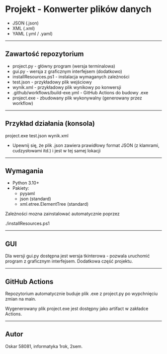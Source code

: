 # Projekt - Konwerter plików danych

- JSON (.json)  
- XML (.xml)  
- YAML (.yml / .yaml)

---

## Zawartość repozytorium

- project.py - główny program (wersja terminalowa)
- gui.py - wersja z graficznym interfejsem (dodatkowo)
- installResources.ps1 - instalacja wymaganych zależności
- test.json - przykładowy plik wejściowy
- wynik.xml - przykładowy plik wynikowy po konwersji
- .github/workflows/build-exe.yml - GitHub Actions do budowy .exe
- project.exe - zbudowany plik wykonywalny (generowany przez workflow)

---

## Przykład działania (konsola)


project.exe test.json wynik.xml 

* Upewnij się, że plik .json zawiera prawidłowy format JSON (z klamrami, cudzysłowami itd.) i jest w tej samej lokacji

---

## Wymagania

- Python 3.10+
- Pakiety:
    - pyyaml
    - json (standard)
    - xml.etree.ElementTree (standard)

Zależności mozna zainstalować automatycznie poprzez 

./installResources.ps1

---

## GUI

Dla wersji gui.py dostępna jest wersja tkinterowa - pozwala uruchomić program z graficznym interfejsem.
Dodatkowa część projektu.

---

## GitHub Actions

Repozytorium automatycznie buduje plik .exe z project.py po wypchnięciu zmian na main.

Wygenerowany plik project.exe jest dostępny jako artifact w zakładce Actions.

---

## Autor

Oskar 58081, informatyka 1rok, 2sem.
